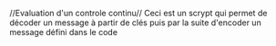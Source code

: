 //Evaluation d'un controle continu//
Ceci est un scrypt qui permet de décoder un message à partir de clés puis par la suite d'encoder un message défini dans le code

